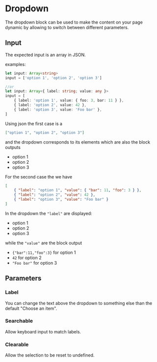 # Dropdown

The dropdown block can be used to make the content on your page dynamic by allowing to switch between different parameters.

## Input

The expected input is an array in JSON.

examples:

```ts
let input: Array<string>
input = ['option 1', 'option 2', 'option 3']

//or
let input: Array<{ label: string; value: any }>
input = [
	{ label: 'option 1', value: { foo: 3, bar: 11 } },
	{ label: 'option 2', value: 42 },
	{ label: 'option 3', value: 'Foo bar' },
]
```

Using json the first case is a

```json
["option 1", "option 2", "option 3"]
```

and the dropdown corresponds to its elements which are also the block outputs

- option 1
- option 2
- option 3

For the second case the we have

```json
[
	{ "label": "option 1", "value": { "bar": 11, "foo": 3 } },
	{ "label": "option 2", "value": 42 },
	{ "label": "option 3", "value": "Foo bar" }
]
```

In the dropdown the `"label"` are displayed:

- option 1
- option 2
- option 3

while the `"value"` are the block output

- `{"bar":11,"foo":3}` for option 1
- `42` for option 2
- `"Foo bar"` for option 3

## Parameters

### Label

You can change the text above the dropdown to something else than the default "Choose an item".

### Searchable

Allow keyboard input to match labels.

### Clearable

Allow the selection to be reset to undefined.
